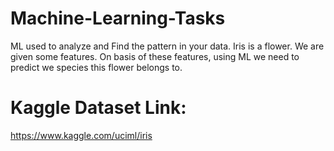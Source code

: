 # Machine-Learning-Tasks

ML used to analyze and Find the pattern in your data. 
Iris is a flower. We are given some features. On basis of these features, using ML we need to predict we species this flower belongs to. 

# Kaggle Dataset Link:
https://www.kaggle.com/uciml/iris
